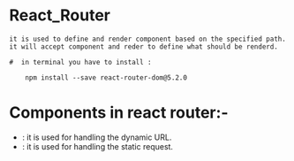 # React_Router
    it is used to define and render component based on the specified path. it will accept component and reder to define what should be renderd.
    
    #  in terminal you have to install :
    
        npm install --save react-router-dom@5.2.0


# Components in react router:-
* <BrowserRouter>: it is used for handling the dynamic URL.
* <HashRouter>: it is used for handling the static request.
